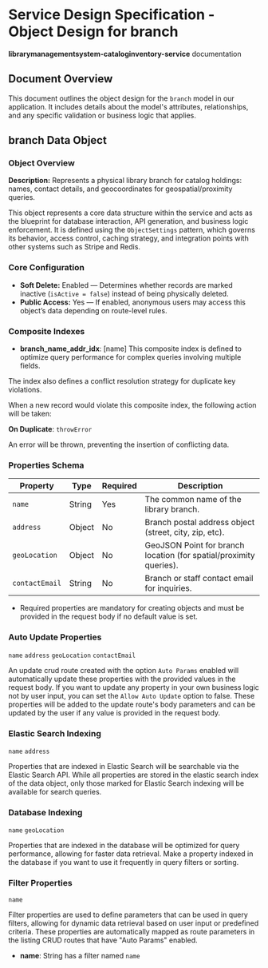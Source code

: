 # Service Design Specification - Object Design for branch

**librarymanagementsystem-cataloginventory-service** documentation

## Document Overview

This document outlines the object design for the `branch` model in our application. It includes details about the model's attributes, relationships, and any specific validation or business logic that applies.

## branch Data Object

### Object Overview

**Description:** Represents a physical library branch for catalog holdings: names, contact details, and geocoordinates for geospatial/proximity queries.

This object represents a core data structure within the service and acts as the blueprint for database interaction, API generation, and business logic enforcement.
It is defined using the `ObjectSettings` pattern, which governs its behavior, access control, caching strategy, and integration points with other systems such as Stripe and Redis.

### Core Configuration

- **Soft Delete:** Enabled — Determines whether records are marked inactive (`isActive = false`) instead of being physically deleted.
- **Public Access:** Yes — If enabled, anonymous users may access this object’s data depending on route-level rules.

### Composite Indexes

- **branch_name_addr_idx**: [name]
  This composite index is defined to optimize query performance for complex queries involving multiple fields.

The index also defines a conflict resolution strategy for duplicate key violations.

When a new record would violate this composite index, the following action will be taken:

**On Duplicate**: `throwError`

An error will be thrown, preventing the insertion of conflicting data.

### Properties Schema

| Property       | Type   | Required | Description                                                        |
| -------------- | ------ | -------- | ------------------------------------------------------------------ |
| `name`         | String | Yes      | The common name of the library branch.                             |
| `address`      | Object | No       | Branch postal address object (street, city, zip, etc).             |
| `geoLocation`  | Object | No       | GeoJSON Point for branch location (for spatial/proximity queries). |
| `contactEmail` | String | No       | Branch or staff contact email for inquiries.                       |

- Required properties are mandatory for creating objects and must be provided in the request body if no default value is set.

### Auto Update Properties

`name` `address` `geoLocation` `contactEmail`

An update crud route created with the option `Auto Params` enabled will automatically update these properties with the provided values in the request body.
If you want to update any property in your own business logic not by user input, you can set the `Allow Auto Update` option to false.
These properties will be added to the update route's body parameters and can be updated by the user if any value is provided in the request body.

### Elastic Search Indexing

`name` `address`

Properties that are indexed in Elastic Search will be searchable via the Elastic Search API.
While all properties are stored in the elastic search index of the data object, only those marked for Elastic Search indexing will be available for search queries.

### Database Indexing

`name` `geoLocation`

Properties that are indexed in the database will be optimized for query performance, allowing for faster data retrieval.
Make a property indexed in the database if you want to use it frequently in query filters or sorting.

### Filter Properties

`name`

Filter properties are used to define parameters that can be used in query filters, allowing for dynamic data retrieval based on user input or predefined criteria.
These properties are automatically mapped as route parameters in the listing CRUD routes that have "Auto Params" enabled.

- **name**: String has a filter named `name`
